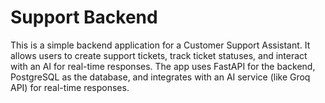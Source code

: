 # Support Backend

This is a simple backend application for a Customer Support Assistant. It allows users to create support tickets, track ticket statuses, and interact with an AI for real-time responses. The app uses FastAPI for the backend, PostgreSQL as the database, and integrates with an AI service (like Groq API) for real-time responses.

